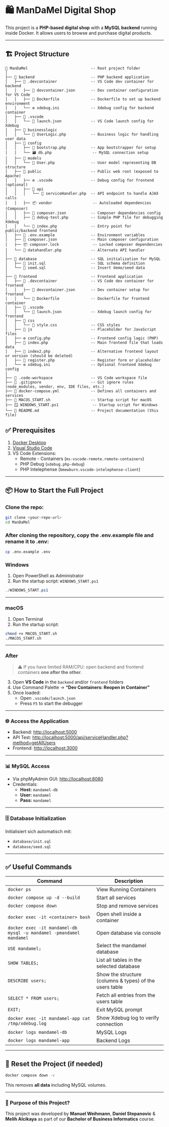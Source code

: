# 🛍️ ManDaMel Digital Shop

This project is a **PHP-based digital shop** with a **MySQL backend** running inside Docker. It allows users to browse and purchase digital products.

---

## 🏗️ **Project Structure**

```
📁 ManDaMel                            -- Root project folder
│
├── 📁 backend                         -- PHP backend application
│   ├── 📁 .devcontainer               -- VS Code dev container for backend
│   │   ├── 📄 devcontainer.json       -- Dev container configuration for VS Code
│   │   ├── 🐘 Dockerfile              -- Dockerfile to set up backend environment
│   │   └── ⚙️ xdebug.ini              -- Xdebug config for backend container
│   ├── 📁 .vscode
│   │   └── 🐞 launch.json             -- VS Code launch config for Xdebug
│   ├── 📁 businesslogic
│   │   └── 👤 UserLogic.php           -- Business logic for handling user data
│   ├── 📁 config
│   │   ├── 🧩 bootstrap.php           -- App bootstrapper for setup
│   │   └── 🗃️ db.php                  -- MySQL connection setup
│   ├── 📁 models
│   │   └── 👤 User.php                -- User model representing DB structure
│   ├── 📁 public                      -- Public web root (exposed to Apache)
│   │   ├── ⚙️ .vscode                 -- Debug config for frontend (optional)
│   │   ├── 📁 api
│   │   │   └── 🔌 serviceHandler.php  -- API endpoint to handle AJAX calls
│   │   ├── 📦 vendor                  -- Autoloaded dependencies (Composer)
│   │   ├── 📄 composer.json           -- Composer dependencies config
│   │   ├── 🧪 debug-test.php          -- Simple PHP file for debugging Xdebug
│   │   └── 📄 index.php               -- Entry point for public/backend frontend
│   ├── 🧾 .env.example                -- Environment variables
│   ├── 📄 composer.json               -- Main composer configuration
│   ├── 📦 composer.lock               -- Locked composer dependencies
│   └── 🔌 datahandler.php             -- Alternate API handler
│
├── 📁 database                        -- SQL initialization for MySQL
│   ├── 🧱 init.sql                    -- SQL schema definition
│   └── 🌱 seed.sql                    -- Insert demo/seed data
│
├── 📁 frontend                        -- Frontend application
│   ├── 📁 .devcontainer               -- VS Code dev container for frontend
│   │   ├── 📄 devcontainer.json       -- Dev container setup for frontend
│   │   └── 🐘 Dockerfile              -- Dockerfile for frontend container
│   ├── 📁 .vscode
│   │   └── 🐞 launch.json             -- Xdebug launch config for frontend
│   ├── 📁 css
│   │   └── 💅 style.css               -- CSS styles
│   ├── 📁 js                          -- Placeholder for JavaScript files
│   ├── ⚙️ config.php                  -- Frontend config logic (PHP)
│   ├── 🧾 index.php                   -- Main frontend file that loads data
│   ├── 🧾 index2.php                  -- Alternative frontend layout or version (should be deleted)
│   ├── 📝 register.php                -- Register form or placeholder
│   └── ⚙️ xdebug.ini                  -- Optional frontend Xdebug config
│
├── 🧩 .code-workspace                 -- VS Code workspace file
├── 📄 .gitignore                      -- Git ignore rules (node_modules, vendor, env, IDE files, etc.)
├── 🐳 docker-compose.yml              -- Defines all containers and services
├── 🍎 MACOS_START.sh                  -- Startup script for macOS
├── 🪟 WINDOWS_START.ps1               -- Startup script for Windows
└── 📖 README.md                       -- Project documentation (this file)
```

## ✅ Prerequisites

1. [Docker Desktop](https://www.docker.com/products/docker-desktop/)
2. [Visual Studio Code](https://code.visualstudio.com/)
3. VS Code Extensions:
   - Remote - Containers (`ms-vscode-remote.remote-containers`)
   - PHP Debug (`xdebug.php-debug`)
   - PHP Intelephense (`bmewburn.vscode-intelephense-client`)

---

## 📦 How to Start the Full Project

### Clone the repo:

```bash
git clone <your-repo-url>
cd ManDaMel
```

### After cloning the repository, copy the .env.example file and rename it to .env:
```bash
cp .env.example .env
```

### Windows

1. Open PowerShell as Administrator
2. Run the startup script: `WINDOWS_START.ps1`

```powershell
./WINDOWS_START.ps1
```

---

### macOS

1. Open Terminal
2. Run the startup script:

```bash
chmod +x MACOS_START.sh
./MACOS_START.sh
```

---

### After

> ⚠️ If you have limited RAM/CPU: open backend and frontend containers **one after the other**.

3. Open **VS Code** in the `backend` and/or `frontend` folders
4. Use Command Palette → **“Dev Containers: Reopen in Container”**
5. Once loaded:
   - Open `.vscode/launch.json`
   - Press `F5` to start the debugger

---

### 🌐 Access the Application

- Backend: [http://localhost:5000](http://localhost:5000) 
- API Test: [http://localhost:5000/api/serviceHandler.php?method=getAllUsers](http://localhost:5000/api/serviceHandler.php?method=getAllUsers) 
- Frontend: [http://localhost:3000](http://localhost:3000)

---

### 📊 MySQL Access

- Via phpMyAdmin GUI: [http://localhost:8080](http://localhost:8080)
- Credentials:
  - **Host:** `mandamel-db`
  - **User:** `mandamel`
  - **Pass:** `mandamel`

---

### 🗄️ Database Initialization

Initialisiert sich automatisch mit:
- `database/init.sql`
- `database/seed.sql`

---


## ✅ Useful Commands

| Command                         | Description                         |
|--------------------------------|-------------------------------------|
| `docker ps` | View Running Containers                                 |
| `docker compose up -d --build` | Start all services                  |
| `docker compose down`          | Stop and remove services            |
| `docker exec -it <container> bash` | Open shell inside a container  |
| `docker exec -it mandamel-db mysql -u mandamel -pmandamel mandamel` | Open database via console |
| `USE mandamel;` | Select the mandamel database |
| `SHOW TABLES;` | List all tables in the selected database |
| `DESCRIBE users;` | Show the structure (columns & types) of the users table |
| `SELECT * FROM users;` | Fetch all entries from the users table |
| `EXIT;` | Exit MySQL prompt |
| `docker exec -it mandamel-app cat /tmp/xdebug.log` | Show Xdebug log to verify connection |
| `docker logs mandamel-db` | MySQL Logs |
| `docker logs mandamel-app` | Backend Logs |




---

## 🧹 Reset the Project (if needed)
```bash
docker compose down -v
```
This removes **all data** including MySQL volumes.

---

### **🚀 Purpose of this Project?**
This project was developed by **Manuel Weihmann**, **Daniel Stepanovic** & **Melih Alcikaya** as part of our **Bachelor of Business Informatics** course.
